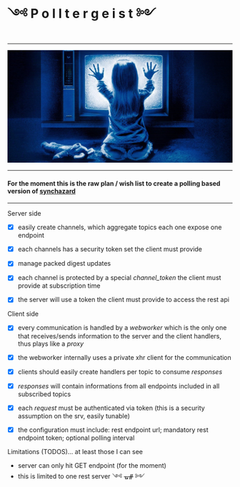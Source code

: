 # ༺ P o l l t e r g e i s t ༻
---
![Polltergeist](https://github.com/fedeghe/polltergeist/blob/master/sample/cli/media/poltergeist_eventbrite.jpg?raw=true)

---

#### For the moment this is the raw plan / wish list to create a **polling** based version of [synchazard](https://github.com/fedeghe/synchazard)  

---
Server side
- [x] easily create channels, which aggregate topics each one expose one endpoint
- [x] each channels has a security token set the client must provide
- [x] manage packed digest updates
- [x] each channel is protected by a special _channel\_token_ the client must provide at subscription time
- [x] the server will use a token the client must provide to access the rest api


Client side
- [x] every communication is handled by a _webworker_ which is the only one that receives/sends information to the server and the client handlers, thus plays like a _proxy_
- [x] the webworker internally uses a private xhr client for the communication
- [x] clients should easily create handlers per topic to consume _responses_
- [x] _responses_ will contain informations from all endpoints included in all subscribed topics
- [x] each _request_ must be authenticated via token (this is a security assumption on the srv, easily tunable)
- [x] the configuration must include: rest endpoint url; mandatory rest endpoint token; optional polling interval


Limitations (TODOS)... at least those I can see
- server can only hit GET endpoint (for the moment)
- this is limited to one rest server
༺ ᚗᚌ ༻
